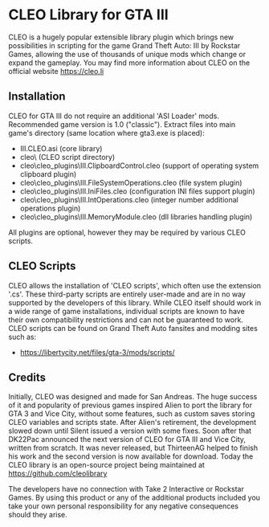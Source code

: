 # CLEO Library for GTA III

CLEO is a hugely popular extensible library plugin which brings new possibilities in scripting for the game Grand Theft Auto: III by Rockstar Games, allowing the use of thousands of unique mods which change or expand the gameplay. You may find more information about CLEO on the official website https://cleo.li

## Installation

CLEO for GTA III do not require an additional 'ASI Loader' mods.
Recommended game version is 1.0 ("classic").
Extract files into main game's directory (same location where gta3.exe is placed):

- III.CLEO.asi (core library)
- cleo\ (CLEO script directory)
- cleo\cleo_plugins\III.ClipboardControl.cleo (support of operating system clipboard plugin)
- cleo\cleo_plugins\III.FileSystemOperations.cleo (file system plugin)
- cleo\cleo_plugins\III.IniFiles.cleo (configuration INI files support plugin)
- cleo\cleo_plugins\III.IntOperations.cleo (integer number additional operations plugin)
- cleo\cleo_plugins\III.MemoryModule.cleo (dll libraries handling plugin)

All plugins are optional, however they may be required by various CLEO scripts.

## CLEO Scripts

CLEO allows the installation of 'CLEO scripts', which often use the extension '.cs'. These third-party scripts are entirely user-made and are in no way supported by the developers of this library. While CLEO itself should work in a wide range of game installations, individual scripts are known to have their own compatibility restrictions and can not be guaranteed to work.
CLEO scripts can be found on Grand Theft Auto fansites and modding sites such as:

- https://libertycity.net/files/gta-3/mods/scripts/

## Credits

Initially, CLEO was designed and made for San Andreas. The huge success of it and popularity of previous games inspired Alien to port the library for GTA 3 and Vice City, without some features, such as custom saves storing CLEO variables and scripts state. After Alien's retirement, the development slowed down until Silent issued a version with some fixes. Soon after that DK22Pac announced the next version of CLEO for GTA III and Vice City, written from scratch. It was never released, but ThirteenAG helped to finish his work and the second version is now available for download. 
Today the CLEO library is an open-source project being maintained at https://github.com/cleolibrary
 
The developers have no connection with Take 2 Interactive or Rockstar Games.
By using this product or any of the additional products included you take your own personal responsibility for any negative consequences should they arise.
